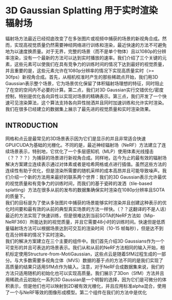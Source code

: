 # 3D Gaussian Splatting 用于实时渲染辐射场
辐射场方法最近已经彻底改变了在多张图片或视频中捕获的场景的新视角合成。然而，实现高视觉质量仍然需要神经网络进行训练和渲染，最近快速的方法不可避免地为以速度换质量。对于无界，完整的场景（而不是单个物体）且以1080p的分辨率渲染，没有一个最新的方法可以达到实时播放的速率。我们介绍了三个关键的元素，这些元素可以使我们在具有竞争力的训练时间的情况下达到最好的视觉质量，并且重要的是，这些元素允许在1080p分辨率的情况下实现高质量实时（>= 30fps）新视角合成。首先，从相机校准时产生的那些稀疏点开始，我们用3D Gaussian表示整个场景，它为场景优化保留了体积辐射场理想的特征，同时阻止了在空的空间内不必要的计算。第二点，我们对3D Gaussian实行交错优化/密度控制，特别是优化各向异性以实现对场景的精确表示。第三点，我们开发了一个快速可见渲染算法，这个算法支持各向异性抛洒并且同时加速训练和允许实时渲染。我们在很多已经建立的数据集上展示了最先进的视觉质量和实时渲染效果。

## INTRODUCTION
网格和点云是最常见的3D场景表示因为它们是显示的并且非常适合快速GPU/CUDA为基础的光栅化。不同的是，最近神经辐射场（NeRF）方法建立了连续场景表示，特别地，它优化了一个多层感知机（MLP）使用体素光线撞击（？？？？）为捕获的场景进行新视角合成。同样地，迄今为止的最有效的辐射场解决方案建立连续表示通过对体素或者是哈希网格或点进行插值。虽然这些方法的连续性有助于优化，但是渲染所需要的随机采样的成本高昂并且可能导致噪声。我们介绍一个新的方法用来最好的联系两个世界：我们的3D Gaussian表示允许最优的视觉质量和有竞争力的训练时间，而我们的基于瓷砖的泼洒（tile-based splatting）方法在很多从前的发布的数据集确保实时渲染在1080p分辨率且SOTA的质量下。  
我们的目标是为了使从多张图片中捕获的场景能够实时渲染并且创建这种表示的优化时间要和最有效的从前的典型真实场景的方法一样快。（？？这翻译的不是人话）最近的方法实现了快速训练，但是很难达到当前SOTA的NeRF方法如（Mip-NeRF360）所能达到的视觉质量，并且它需要48小时的训练时间。快速但是低质量辐射场方法可以根据场景达到可交互的渲染时间（10-15 帧每秒），但是达不到在高分辨率的情况下实时渲染。  
我们的解决方案建立在三个主要的组件中。我们首先介绍3D Gaussians作为一个可变形的并且可表达的场景表示。我们从和从前的NeRF方法相同的输入开始，相机标定使用Structure-from-MotiGaussian，这些点云是随着SfM过程生成的一部分。与大多数需要多视角立体（MVS）数据的基于点的方法不同的是我们实现了高质量的结果只适用SfM点作为输入。注意，对于NeRF合成数据集来说，我们的方法只适用随机的初始化也可以实现高质量。我们展示了3Don（SfM）方法并且用稀疏点云初始化一系列3D  Gaussian是一个明智的选择，因为它们是可微分的体积表示，但是他们也可以映射到2D被有效光栅化，并且应用标准alpha混合，使用了一个与NeRF等效的图像形成模型。第二个组件在我们的方法中是优化